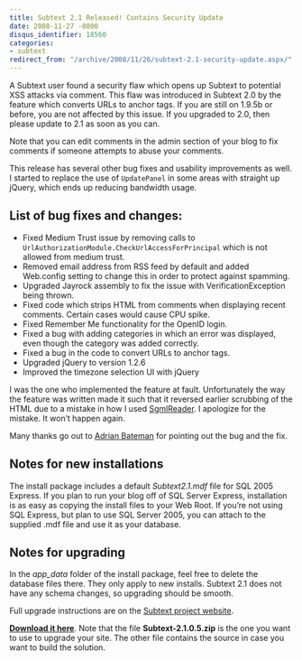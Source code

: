 ```yaml
---
title: Subtext 2.1 Released! Contains Security Update
date: 2008-11-27 -0800
disqus_identifier: 18560
categories:
- subtext
redirect_from: "/archive/2008/11/26/subtext-2.1-security-update.aspx/"
---
```


A Subtext user found a security flaw which opens up Subtext to potential
XSS attacks via comment. This flaw was introduced in Subtext 2.0 by the
feature which converts URLs to anchor tags. If you are still on 1.9.5b
or before, you are not affected by this issue. If you upgraded to 2.0,
then please update to 2.1 as soon as you can.

Note that you can edit comments in the admin section of your blog to fix
comments if someone attempts to abuse your comments.

This release has several other bug fixes and usability improvements as
well. I started to replace the use of `UpdatePanel` in some areas with
straight up jQuery, which ends up reducing bandwidth usage.

List of bug fixes and changes:
------------------------------

-   Fixed Medium Trust issue by removing calls to
    `UrlAuthorizationModule.CheckUrlAccessForPrincipal` which is not
    allowed from medium trust.
-   Removed email address from RSS feed by default and added Web.config
    setting to change this in order to protect against spamming.
-   Upgraded Jayrock assembly to fix the issue with
    VerificationException being thrown.
-   Fixed code which strips HTML from comments when displaying recent
    comments. Certain cases would cause CPU spike.
-   Fixed Remember Me functionality for the OpenID login.
-   Fixed a bug with adding categories in which an error was displayed,
    even though the category was added correctly.
-   Fixed a bug in the code to convert URLs to anchor tags.
-   Upgraded jQuery to version 1.2.6
-   Improved the timezone selection UI with jQuery

I was the one who implemented the feature at fault. Unfortunately the
way the feature was written made it such that it reversed earlier
scrubbing of the HTML due to a mistake in how I used
[SgmlReader](http://wiki.developer.mindtouch.com/SgmlReader "SgmlReader").
I apologize for the mistake. It won’t happen again.

Many thanks go out to [Adrian
Bateman](http://adrianba.net/ "Adrianba.net") for pointing out the bug
and the fix.

Notes for new installations
---------------------------

The install package includes a default *Subtext2.1.mdf* file for SQL
2005 Express. If you plan to run your blog off of SQL Server Express,
installation is as easy as copying the install files to your Web Root.
If you’re not using SQL Express, but plan to use SQL Server 2005, you
can attach to the supplied .mdf file and use it as your database.

Notes for upgrading
-------------------

In the *app\_data* folder of the install package, feel free to delete
the database files there. They only apply to new installs. Subtext 2.1
does not have any schema changes, so upgrading should be smooth.

Full upgrade instructions are on the [Subtext project
website](http://www.subtextproject.com/Home/About/Docs/Upgrading/tabid/147/Default.aspx).

**[Download it
here](https://sourceforge.net/project/showfiles.php?group_id=137896&package_id=181920&release_id=643458 "Download Subtext 2.1")**.
Note that the file **Subtext-2.1.0.5.zip** is the one you want to use to
upgrade your site. The other file contains the source in case you want
to build the solution.


